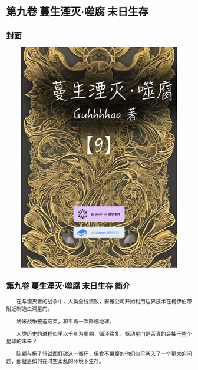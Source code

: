 # 第九卷 蔓生湮灭·噬腐 末日生存

## 封面

<figure><img src="../../.gitbook/assets/9.png" alt=""><figcaption></figcaption></figure>

## 第九卷 蔓生湮灭·噬腐 末日生存 简介

　　在与湮灭者的战争中，人类全线溃败，安雅公司开始利用边界技术在柯伊伯带附近制造虫洞星门。

　　纳米战争被迫结束，和平再一次降临地球。

　　人类历史的进程似乎以千年为周期，循环往复。驱动星门是否真的会抽干整个星球的未来？

　　陈颖与杨子轩试图打破这一循环，但食不果腹的他们似乎卷入了一个更大的问题，那就是如何在时空紊乱的环境下生存。
